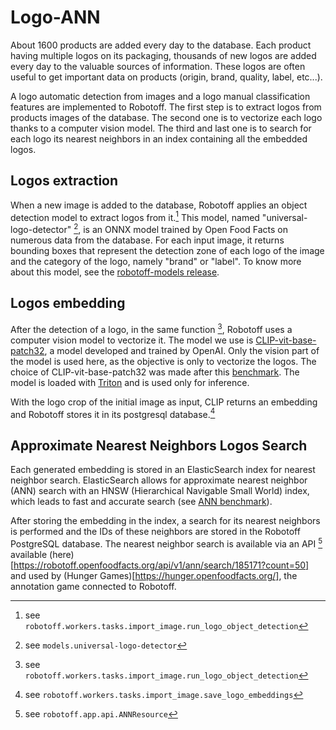 # Logo-ANN

About 1600 products are added every day to the database.
Each product having multiple logos on its packaging, thousands of new logos are added every day to the valuable sources of information.
These logos are often useful to get important data on products (origin, brand, quality, label, etc...). 

A logo automatic detection from images and a logo manual classification features are implemented to Robotoff.
The first step is to extract logos from products images of the database.
The second one is to vectorize each logo thanks to a computer vision model.
The third and last one is to search for each logo its nearest neighbors in an index containing all the embedded logos.

## Logos extraction

When a new image is added to the database, Robotoff applies an object detection model to extract logos from it.[^logos_extraction]
This model, named "universal-logo-detector" [^universal-logo-detector], is an ONNX model trained by Open Food Facts on numerous data from the database.
For each input image, it returns bounding boxes that represent the detection zone of each logo of the image and the category of the logo, namely "brand" or "label".
To know more about this model, see the [robotoff-models release](https://github.com/openfoodfacts/robotoff-models/releases).

## Logos embedding

After the detection of a logo, in the same function [^logos_extraction], Robotoff uses a computer vision model to vectorize it.
The model we use is [CLIP-vit-base-patch32](https://huggingface.co/docs/transformers/model_doc/clip), a model developed and trained by OpenAI.
Only the vision part of the model is used here, as the objective is only to vectorize the logos.
The choice of CLIP-vit-base-patch32 was made after this [benchmark](https://openfoodfacts.github.io/robotoff/research/logo-detection/embedding-benchmark/).
The model is loaded with [Triton](https://developer.nvidia.com/nvidia-triton-inference-server) and is used only for inference.

With the logo crop of the initial image as input, CLIP returns an embedding and Robotoff stores it in its postgresql database.[^clip_embedding]

## Approximate Nearest Neighbors Logos Search

Each generated embedding is stored in an ElasticSearch index for nearest neighbor search. 
ElasticSearch allows for approximate nearest neighbor (ANN) search with an HNSW (Hierarchical Navigable Small World) index, which leads to fast and accurate search (see [ANN benchmark](https://openfoodfacts.github.io/robotoff/research/logo-detection/ann-benchmark/)). 

After storing the embedding in the index, a search for its nearest neighbors is performed and the IDs of these neighbors are stored in the Robotoff PostgreSQL database. 
The nearest neighbor search is available via an API [^api_ann_search] available (here)[https://robotoff.openfoodfacts.org/api/v1/ann/search/185171?count=50] and used by (Hunger Games)[https://hunger.openfoodfacts.org/], the annotation game connected to Robotoff.


[^logos_extraction]: see `robotoff.workers.tasks.import_image.run_logo_object_detection`
[^universal-logo-detector]: see `models.universal-logo-detector`
[^clip_embedding]: see `robotoff.workers.tasks.import_image.save_logo_embeddings`
[^api_ann_search]: see `robotoff.app.api.ANNResource`